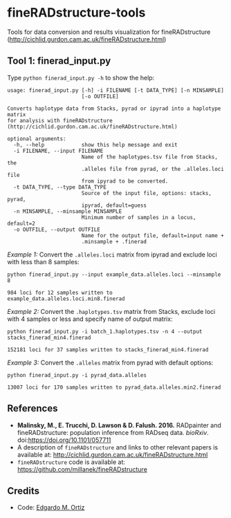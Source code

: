 # fineRADstructure-tools
Tools for data conversion and results visualization for fineRADstructure (http://cichlid.gurdon.cam.ac.uk/fineRADstructure.html)

## Tool 1: finerad_input.py
Type `python finerad_input.py -h` to show the help:
```
usage: finerad_input.py [-h] -i FILENAME [-t DATA_TYPE] [-n MINSAMPLE]
                        [-o OUTFILE]

Converts haplotype data from Stacks, pyrad or ipyrad into a haplotype matrix
for analysis with fineRADstructure
(http://cichlid.gurdon.cam.ac.uk/fineRADstructure.html)

optional arguments:
  -h, --help            show this help message and exit
  -i FILENAME, --input FILENAME
                        Name of the haplotypes.tsv file from Stacks, the
                        .alleles file from pyrad, or the .alleles.loci file
                        from ipyrad to be converted.
  -t DATA_TYPE, --type DATA_TYPE
                        Source of the input file, options: stacks, pyrad,
                        ipyrad, default=guess
  -n MINSAMPLE, --minsample MINSAMPLE
                        Minimum number of samples in a locus, default=2
  -o OUTFILE, --output OUTFILE
                        Name for the output file, default=input name +
                        .minsample + .finerad
```

_Example 1:_ Convert the `.alleles.loci` matrix from ipyrad and exclude loci with less than 8 samples:
```
python finerad_input.py --input example_data.alleles.loci --minsample 8

984 loci for 12 samples written to example_data.alleles.loci.min8.finerad
```

_Example 2:_ Convert the `.haplotypes.tsv` matrix from Stacks, exclude loci with 4 samples or less and specify name of output matrix:
```
python finerad_input.py -i batch_1.haplotypes.tsv -n 4 --output stacks_finerad_min4.finerad

152181 loci for 37 samples written to stacks_finerad_min4.finerad
```

_Example 3:_ Convert the `.alleles` matrix from pyrad with default options:
```
python finerad_input.py -i pyrad_data.alleles

13007 loci for 170 samples written to pyrad_data.alleles.min2.finerad
```

## References
- **Malinsky, M., E. Trucchi, D. Lawson & D. Falush. 2016.** RADpainter and fineRADstructure: population inference from RADseq data. _bioRxiv_. doi:https://doi.org/10.1101/057711
- A description of `fineRADstructure` and links to other relevant papers is available at: http://cichlid.gurdon.cam.ac.uk/fineRADstructure.html  
- `fineRADstructure` code is available at: https://github.com/millanek/fineRADstructure

## Credits
- Code: [Edgardo M. Ortiz](mailto:e.ortiz.v@gmail.com)

